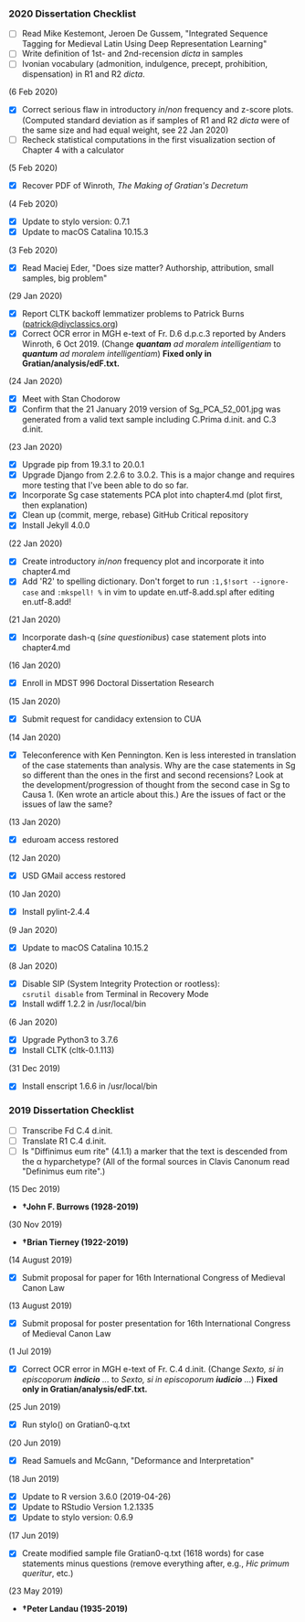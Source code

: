 ### 2020 Dissertation Checklist

- [ ] Read Mike Kestemont, Jeroen De Gussem, "Integrated Sequence Tagging for Medieval Latin Using Deep Representation Learning"
- [ ] Write definition of 1st- and 2nd-recension _dicta_ in samples
- [ ] Ivonian vocabulary (admonition, indulgence, precept, prohibition, dispensation) in R1 and R2 _dicta_.

(6 Feb 2020)
- [x] Correct serious flaw in introductory _in_/_non_ frequency and z-score plots. (Computed standard deviation as if samples of R1 and R2 _dicta_ were of the same size and had equal weight, see 22 Jan 2020)
- [ ] Recheck statistical computations in the first visualization section of Chapter 4 with a calculator

(5 Feb 2020)
- [x] Recover PDF of Winroth, _The Making of Gratian's Decretum_

(4 Feb 2020)
- [x] Update to stylo version: 0.7.1
- [x] Update to macOS Catalina 10.15.3

(3 Feb 2020)
- [x] Read Maciej Eder, "Does size matter? Authorship, attribution, small samples, big problem"

(29 Jan 2020)
- [x] Report CLTK backoff lemmatizer problems to Patrick Burns (patrick@diyclassics.org)
- [x] Correct OCR error in MGH e-text of Fr. D.6 d.p.c.3 reported by Anders Winroth, 6 Oct 2019. (Change _**quantam** ad moralem intelligentiam_ to _**quantum** ad moralem intelligentiam_) **Fixed only in Gratian/analysis/edF.txt.**

(24 Jan 2020)
- [x] Meet with Stan Chodorow
- [x] Confirm that the 21 January 2019 version of Sg_PCA_52_001.jpg was generated from a valid text sample including C.Prima d.init. and C.3 d.init.

(23 Jan 2020)
- [x] Upgrade pip from 19.3.1 to 20.0.1
- [x] Upgrade Django from 2.2.6 to 3.0.2. This is a major change and requires more testing that I've been able to do so far.
- [x] Incorporate Sg case statements PCA plot into chapter4.md (plot first, then explanation)
- [x] Clean up (commit, merge, rebase) GitHub Critical repository
- [x] Install Jekyll 4.0.0

(22 Jan 2020)
- [x] Create introductory _in_/_non_ frequency plot and incorporate it into chapter4.md
- [x] Add 'R2' to spelling dictionary. Don't forget to run `:1,$!sort --ignore-case` and `:mkspell! %` in vim to update en.utf-8.add.spl after editing en.utf-8.add!

(21 Jan 2020)
- [x] Incorporate dash-q (_sine questionibus_) case statement plots into chapter4.md

(16 Jan 2020)
- [x] Enroll in MDST 996 Doctoral Dissertation Research

(15 Jan 2020)
- [x] Submit request for candidacy extension to CUA

(14 Jan 2020)
- [x] Teleconference with Ken Pennington. Ken is less interested in translation
  of the case statements than analysis. Why are the case statements in Sg so
  different than the ones in the first and second recensions? Look at the
  development/progression of thought from the second case in Sg to Causa 1. (Ken
  wrote an article about this.) Are the issues of fact or the issues of law the
  same?

(13 Jan 2020)
- [x] eduroam access restored

(12 Jan 2020)
- [x] USD GMail access restored

(10 Jan 2020)
- [x] Install pylint-2.4.4

(9 Jan 2020)
- [x] Update to macOS Catalina 10.15.2

(8 Jan 2020)
- [x] Disable SIP (System Integrity Protection or rootless):  
`csrutil disable` from Terminal in Recovery Mode  
- [x] Install wdiff 1.2.2 in /usr/local/bin

(6 Jan 2020)
- [x] Upgrade Python3 to 3.7.6
- [x] Install CLTK (cltk-0.1.113)

(31 Dec 2019)
- [x] Install enscript 1.6.6 in /usr/local/bin

### 2019 Dissertation Checklist

- [ ] Transcribe Fd C.4 d.init.
- [ ] Translate R1 C.4 d.init.
- [ ] Is "Diffinimus eum rite" (4.1.1) a marker that the text is
descended from the α hyparchetype? (All of the formal sources in
Clavis Canonum read "Definimus eum rite".)

(15 Dec 2019)
+ **†John F. Burrows (1928-2019)**

(30 Nov 2019)
+ **†Brian Tierney (1922-2019)**

(14 August 2019)
- [x] Submit proposal for paper for 16th International Congress of Medieval Canon Law

(13 August 2019)
- [x] Submit proposal for poster presentation for 16th International Congress of Medieval Canon Law

(1 Jul 2019)
- [x] Correct OCR error in MGH e-text of Fr. C.4 d.init. (Change _Sexto, si in episcoporum **indicio** ..._ to _Sexto, si in episcoporum **iudicio** ..._) **Fixed only in Gratian/analysis/edF.txt.**

(25 Jun 2019)
- [x] Run stylo() on Gratian0-q.txt

(20 Jun 2019)
- [x] Read Samuels and McGann, "Deformance and Interpretation"

(18 Jun 2019)
- [x] Update to R version 3.6.0 (2019-04-26)
- [x] Update to RStudio Version 1.2.1335
- [x] Update to stylo version: 0.6.9

(17 Jun 2019)
- [x] Create modified sample file Gratian0-q.txt (1618 words) for case statements minus questions (remove everything after, e.g., *Hic primum queritur*, etc.)

(23 May 2019)
+ **†Peter Landau (1935-2019)**
